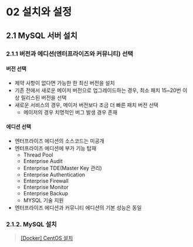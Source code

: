 # 02 설치와 설정

## 2.1 MySQL 서버 설치

### 2.1.1 버전과 에디션(엔터프라이즈와 커뮤니티) 선택

#### 버전 선택

- 제약 사항이 없다면 가능한 한 최신 버전을 설치
- 기존 전에서 새로운 메이저 버전으로 업그레이드하는 경우, 최소 패치 15~20번 이상 릴리스된 버전을 선택
- 새로운 서비스의 경우, 메이저 버전보다 조금 더 빠른 패치 버전 선택
  - 메이저의 경우 치명적인 버그 발생 경우 존재

#### 에디션 선택

- 엔터프라이즈 에디션의 소스코드는 미공개
- 엔터프라이즈 에디션에 부가 기능 탑재
  - Thread Pool
  - Enterprise Audit
  - Enterprise TDE(Master Key 관리)
  - Enterprise Authentication
  - Enterprise Firewall
  - Enterprise Monitor
  - Enterprise Backup
  - MYSQL 기술 지원
- 엔터프라이즈 에디션과 커뮤니티 에디션의 기본 성능은 동일

### 2.1.2. MySQL 설치

> [[Docker] CentOS 설치](/02_설치와%20설정/docker_install_centos8.md)
